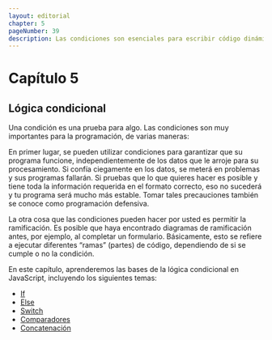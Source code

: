 ```yaml
---
layout: editorial
chapter: 5
pageNumber: 39
description: Las condiciones son esenciales para escribir código dinámico y responsivo que pueda adaptarse a diferentes escenarios y tomar decisiones basadas en entradas, interacciones del usuario o datos. 
---
```


# Capítulo 5

## Lógica condicional

Una condición es una prueba para algo. Las condiciones son muy importantes para la programación, de varias maneras:

En primer lugar, se pueden utilizar condiciones para garantizar que su programa funcione, independientemente de los datos que le arroje para su procesamiento. Si confía ciegamente en los datos, se meterá en problemas y sus programas fallarán. Si pruebas que lo que quieres hacer es posible y tiene toda la información requerida en el formato correcto, eso no sucederá y tu programa será mucho más estable. Tomar tales precauciones también se conoce como programación defensiva.

La otra cosa que las condiciones pueden hacer por usted es permitir la ramificación. Es posible que haya encontrado diagramas de ramificación antes, por ejemplo, al completar un formulario. Básicamente, esto se refiere a ejecutar diferentes “ramas” (partes) de código, dependiendo de si se cumple o no la condición.

En este capítulo, aprenderemos las bases de la lógica condicional en JavaScript, incluyendo los siguientes temas:

* [If](./if.md)
* [Else](./else.md)
* [Switch](./switch.md)
* [Comparadores](./comparators.md)
* [Concatenación](./concatenate.md)
